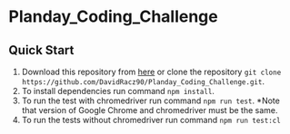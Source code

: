 # Planday_Coding_Challenge

## Quick Start

1. Download this repository from [here](https://github.com/DavidRacz90/Planday_Coding_Challenge.git) 
or clone the repository `git clone https://github.com/DavidRacz90/Planday_Coding_Challenge.git`.
2. To install dependencies run command `npm install`.
3. To run the test with chromedriver run command `npm run test`. *Note that version of Google Chrome and chromedriver must be the same.
4. To run the tests without chromedriver run command `npm run test:cl` 
